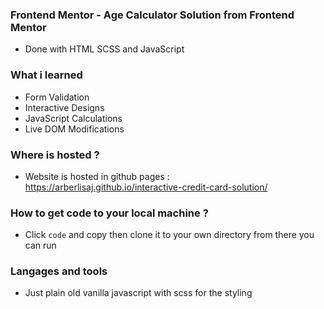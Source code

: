 ### Frontend Mentor - Age Calculator Solution from Frontend Mentor
- Done with HTML SCSS and JavaScript

### What i learned 
- Form Validation 
- Interactive Designs
- JavaScript Calculations 
- Live DOM Modifications 

### Where is hosted ?
- Website is hosted in github pages : https://arberlisaj.github.io/interactive-credit-card-solution/
### How to get code to your local machine ?
- Click ```code``` and copy then clone it to your own directory from there you can run 
### Langages and tools 
- Just plain old vanilla javascript with scss for the styling 
